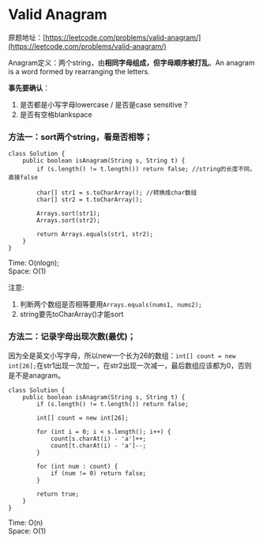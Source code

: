 # Valid Anagram

原题地址：[https://leetcode.com/problems/valid-anagram/](https://leetcode.com/problems/valid-anagram/)

Anagram定义：两个string，由**相同字母组成，但字母顺序被打乱**。An anagram is a word formed by rearranging the letters.

**事先要确认**：  
1. 是否都是小写字母lowercase / 是否是case sensitive？  
2. 是否有空格blankspace



### 方法一：sort两个string，看是否相等；

```text
class Solution {
    public boolean isAnagram(String s, String t) {
        if (s.length() != t.length()) return false; //string的长度不同，直接false         
    
        char[] str1 = s.toCharArray(); //转换成char数组
        char[] str2 = t.toCharArray();
    
        Arrays.sort(str1);  
        Arrays.sort(str2);
        
        return Arrays.equals(str1, str2); 
    }
}
```

Time: O\(nlogn\);      
Space: O\(1\) 

注意:  
1. 判断两个数组是否相等要用`Arrays.equals(nums1, nums2);`  
2. string要先toCharArray\(\)才能sort



### 方法二：记录字母出现次数\(最优\)；

因为全是英文小写字母，所以new一个长为26的数组：`int[] count = new int[26];`在str1出现一次加一，在str2出现一次减一，最后数组应该都为0，否则是不是anagram。

```text
class Solution {
    public boolean isAnagram(String s, String t) {
        if (s.length() != t.length()) return false;
    
        int[] count = new int[26];
    
        for (int i = 0; i < s.length(); i++) {        
            count[s.charAt(i) - 'a']++;       
            count[t.charAt(i) - 'a']--;
        }
    
        for (int num : count) {
            if (num != 0) return false;
        }
    
        return true;
    }
}
```

Time: O\(n\)  
Space: O\(1\)



